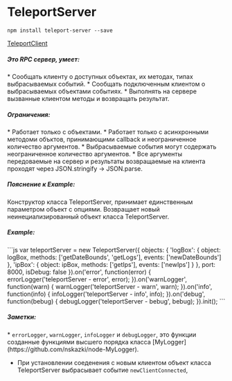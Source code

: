 TeleportServer
=======

```
npm install teleport-server --save
```
[TeleportClient](https://github.com/nskazki/web-TeleportClient)

<h5>Это RPC сервер, умеет:</h5>
 * Сообщать клиенту о доступных объектах, их методах, типах выбрасываемых событий.
 * Сообщать подключенным клиентом о выбрасываемых объектами событиях.
 * Выполнять на сервере вызванные клиентом методы и возвращать результат.

<h5>Ограничения:</h5>
 * Работает только с объектами.
 * Работает только с асинхронными методоми объктов, принимающими callback и неограниченное количество аргументов.
 * Выбрасываемые события могут содержать неограниченное количество аргументов.
 * Все аргументы передоваемые на сервер и результаты возвращаемые на клиента проходят через JSON.stringify -> JSON.parse.

<h5>Пояснение к Example:</h5>
Конструктор класса TeleportServer, принимает единственным параметром объект с опциями.
Возвращает новый неинециализированный объект класса TeleportServer.

<h5>Example:</h5>
```js
var teleportServer = new TeleportServer({
	objects: {
		'logBox': {
			object: logBox,
			methods: ['getDateBounds', 'getLogs'],
			events: ['newDateBounds']
		},
		'ipBox': {
			object: ipBox,
			methods: ['getIps'],
			events: ['newIps']
		}
	},
	port: 8000,
	isDebug: false
}).on('error', function(error) {
	errorLogger('teleportServer - error', error);
}).on('warnLogger', function(warn) {
	warnLogger('teleportServer - warn', warn);
}).on('info', function(info) {
	infoLogger('teleportServer - info', info);
}).on('debug', function(bebug) {
	debugLogger('teleportServer - bebug', bebug);
}).init();
```

<h5>Заметки:</h5>
 * <code>errorLogger</code>,  <code>warnLogger</code>,  <code>infoLogger</code> и <code>debugLogger</code>, это функции созданные функциями высшего порядка класса [MyLogger](https://github.com/nskazki/node-MyLogger).

 * При установлении соеденения с новым клиентом объект класса TeleportServer выбрасывает событие <code>newClientConnected</code>, 
